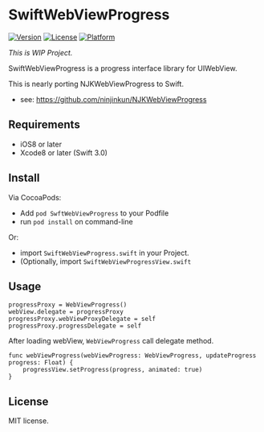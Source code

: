 # SwiftWebViewProgress
[![Version](https://img.shields.io/cocoapods/v/SwiftWebViewProgress.svg?style=flat)](http://cocoapods.org/pods/SwiftWebViewProgress)
[![License](https://img.shields.io/cocoapods/l/SwiftWebViewProgress.svg?style=flat)](http://cocoapods.org/pods/SwiftWebViewProgress)
[![Platform](https://img.shields.io/cocoapods/p/SwiftWebViewProgress.svg?style=flat)](http://cocoapods.org/pods/SwiftWebViewProgress)

_This is WIP Project._

SwiftWebViewProgress is a progress interface library for UIWebView.

This is nearly porting NJKWebViewProgress to Swift.
- see: https://github.com/ninjinkun/NJKWebViewProgress

## Requirements
- iOS8 or later
- Xcode8 or later (Swift 3.0)

## Install
Via CocoaPods:
- Add `pod SwftWebViewProgress` to your Podfile
- run `pod install` on command-line
 
Or:

- import `SwiftWebViewProgress.swift` in your Project.
- (Optionally, import `SwiftWebViewProgressView.swift`

## Usage
```
progressProxy = WebViewProgress()
webView.delegate = progressProxy
progressProxy.webViewProxyDelegate = self
progressProxy.progressDelegate = self
```

After loading webView, `WebViewProgress` call delegate method.

```
func webViewProgress(webViewProgress: WebViewProgress, updateProgress progress: Float) {
    progressView.setProgress(progress, animated: true)
}
```

## License
MIT license.
